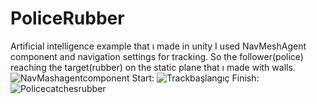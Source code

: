 # PoliceRubber
 Artificial intelligence example that ı made in unity
I used NavMeshAgent component and navigation settings for tracking.
So the follower(police) reaching the target(rubber) on the static plane that ı made with walls.
![NavMashagentcomponent](https://user-images.githubusercontent.com/100224103/155401578-2df2bef2-8680-4314-9a11-831417cf719d.PNG)
Start: ![Trackbaşlangıç](https://user-images.githubusercontent.com/100224103/155401586-bc57603e-134a-4890-b69d-aeb7ae634674.PNG)
Finish:![Policecatchesrubber](https://user-images.githubusercontent.com/100224103/155401582-cd4ac9bd-8522-4968-a4b4-7d2f919577cf.PNG)

